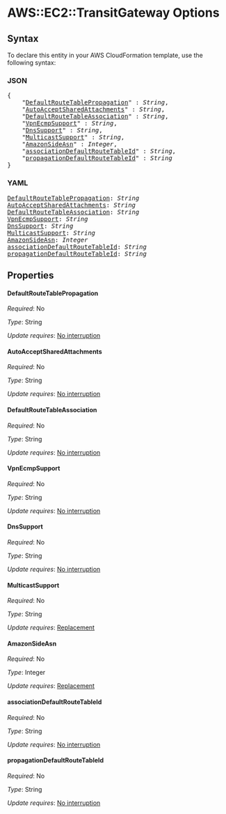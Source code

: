 # AWS::EC2::TransitGateway Options

## Syntax

To declare this entity in your AWS CloudFormation template, use the following syntax:

### JSON

<pre>
{
    "<a href="#defaultroutetablepropagation" title="DefaultRouteTablePropagation">DefaultRouteTablePropagation</a>" : <i>String</i>,
    "<a href="#autoacceptsharedattachments" title="AutoAcceptSharedAttachments">AutoAcceptSharedAttachments</a>" : <i>String</i>,
    "<a href="#defaultroutetableassociation" title="DefaultRouteTableAssociation">DefaultRouteTableAssociation</a>" : <i>String</i>,
    "<a href="#vpnecmpsupport" title="VpnEcmpSupport">VpnEcmpSupport</a>" : <i>String</i>,
    "<a href="#dnssupport" title="DnsSupport">DnsSupport</a>" : <i>String</i>,
    "<a href="#multicastsupport" title="MulticastSupport">MulticastSupport</a>" : <i>String</i>,
    "<a href="#amazonsideasn" title="AmazonSideAsn">AmazonSideAsn</a>" : <i>Integer</i>,
    "<a href="#associationdefaultroutetableid" title="associationDefaultRouteTableId">associationDefaultRouteTableId</a>" : <i>String</i>,
    "<a href="#propagationdefaultroutetableid" title="propagationDefaultRouteTableId">propagationDefaultRouteTableId</a>" : <i>String</i>
}
</pre>

### YAML

<pre>
<a href="#defaultroutetablepropagation" title="DefaultRouteTablePropagation">DefaultRouteTablePropagation</a>: <i>String</i>
<a href="#autoacceptsharedattachments" title="AutoAcceptSharedAttachments">AutoAcceptSharedAttachments</a>: <i>String</i>
<a href="#defaultroutetableassociation" title="DefaultRouteTableAssociation">DefaultRouteTableAssociation</a>: <i>String</i>
<a href="#vpnecmpsupport" title="VpnEcmpSupport">VpnEcmpSupport</a>: <i>String</i>
<a href="#dnssupport" title="DnsSupport">DnsSupport</a>: <i>String</i>
<a href="#multicastsupport" title="MulticastSupport">MulticastSupport</a>: <i>String</i>
<a href="#amazonsideasn" title="AmazonSideAsn">AmazonSideAsn</a>: <i>Integer</i>
<a href="#associationdefaultroutetableid" title="associationDefaultRouteTableId">associationDefaultRouteTableId</a>: <i>String</i>
<a href="#propagationdefaultroutetableid" title="propagationDefaultRouteTableId">propagationDefaultRouteTableId</a>: <i>String</i>
</pre>

## Properties

#### DefaultRouteTablePropagation

_Required_: No

_Type_: String

_Update requires_: [No interruption](https://docs.aws.amazon.com/AWSCloudFormation/latest/UserGuide/using-cfn-updating-stacks-update-behaviors.html#update-no-interrupt)

#### AutoAcceptSharedAttachments

_Required_: No

_Type_: String

_Update requires_: [No interruption](https://docs.aws.amazon.com/AWSCloudFormation/latest/UserGuide/using-cfn-updating-stacks-update-behaviors.html#update-no-interrupt)

#### DefaultRouteTableAssociation

_Required_: No

_Type_: String

_Update requires_: [No interruption](https://docs.aws.amazon.com/AWSCloudFormation/latest/UserGuide/using-cfn-updating-stacks-update-behaviors.html#update-no-interrupt)

#### VpnEcmpSupport

_Required_: No

_Type_: String

_Update requires_: [No interruption](https://docs.aws.amazon.com/AWSCloudFormation/latest/UserGuide/using-cfn-updating-stacks-update-behaviors.html#update-no-interrupt)

#### DnsSupport

_Required_: No

_Type_: String

_Update requires_: [No interruption](https://docs.aws.amazon.com/AWSCloudFormation/latest/UserGuide/using-cfn-updating-stacks-update-behaviors.html#update-no-interrupt)

#### MulticastSupport

_Required_: No

_Type_: String

_Update requires_: [Replacement](https://docs.aws.amazon.com/AWSCloudFormation/latest/UserGuide/using-cfn-updating-stacks-update-behaviors.html#update-replacement)


#### AmazonSideAsn

_Required_: No

_Type_: Integer

_Update requires_: [Replacement](https://docs.aws.amazon.com/AWSCloudFormation/latest/UserGuide/using-cfn-updating-stacks-update-behaviors.html#update-replacement)

#### associationDefaultRouteTableId

_Required_: No

_Type_: String

_Update requires_: [No interruption](https://docs.aws.amazon.com/AWSCloudFormation/latest/UserGuide/using-cfn-updating-stacks-update-behaviors.html#update-no-interrupt)

#### propagationDefaultRouteTableId

_Required_: No

_Type_: String

_Update requires_: [No interruption](https://docs.aws.amazon.com/AWSCloudFormation/latest/UserGuide/using-cfn-updating-stacks-update-behaviors.html#update-no-interrupt)

